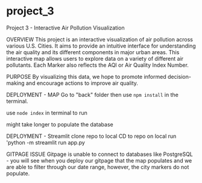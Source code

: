 # project_3
Project 3 - Interactive Air Pollution Visualization

OVERVIEW
  This project is an interactive visualization of air pollution across various U.S. Cities. It aims to provide an intuitive interface for understanding the air quality and its different components in major urban areas. 
  This interactive map allows users to explore data on a variety of different air pollutants. Each Marker also reflects the AQI or Air Quality Index Number. 

PURPOSE
  By visualizing this data, we hope to promote informed decision-making and encourage actions to improve air quality.   

DEPLOYMENT - MAP
  Go to "back" folder then use `npm install` in the terminal. 

  use `node index` in terminal to run

  might take longer to populate the database
  
DEPLOYMENT - Streamlit
  clone repo to local
  CD to repo on local 
  run 'python -m streamlit run app.py
  
  GITPAGE ISSUE
    Gitpage is unable to connect to databases like PostgreSQL - you will see when you deploy our gitpage that the map populates and we are able to filter through our date range, however, the city markers do not populate. 
